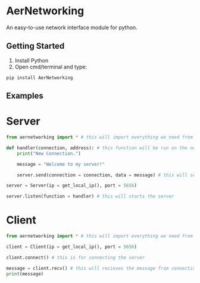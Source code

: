 # AerNetworking
An easy-to-use network interface module for python.

## Getting Started
1) Install Python
2) Open cmd/terminal and type:

```
pip install AerNetworking
```

## Examples
# Server
``` python
from aernetworking import * # this will import everything we need from AerNetworking with just one line.

def handler(connection, address): # this function will be run on the new connection
    print("New Connection.")

    message = "Welcome to my server!" 

    server.send(connection = connection, data = message) # this will send message to connection

server = Server(ip = get_local_ip(), port = 5656)

server.listen(function = handler) # this will starts the server
```

# Client
``` python
from aernetworking import * # this will import everything we need from AerNetworking with just one line.

client = Client(ip = get_local_ip(), port = 5656)

client.connect() # this is for connecting the server

message = client.recv() # this will recieves the message from connection
print(message)
```